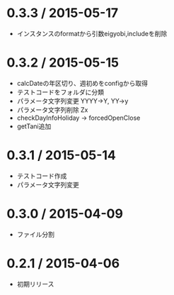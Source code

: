  0.3.3 / 2015-05-17
===================

 * インスタンスのformatから引数eigyobi,includeを削除


 0.3.2 / 2015-05-15
===================

 * calcDateの年区切り、週初めをconfigから取得
 * テストコードをフォルダに分類
 * パラメータ文字列変更 YYYY->Y, YY->y
 * パラメータ文字列削除 Zx
 * checkDayInfoHoliday -> forcedOpenClose
 * getTani追加


 0.3.1 / 2015-05-14
===================

 * テストコード作成
 * パラメータ文字列変更
 

 0.3.0 / 2015-04-09
===================

 * ファイル分割


 0.2.1 / 2015-04-06
===================

 * 初期リリース